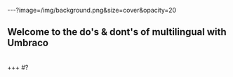 ---?image=/img/background.png&size=cover&opacity=20
<br>
## Welcome to the do's & dont's of multilingual with Umbraco
<br>
+++
#?
